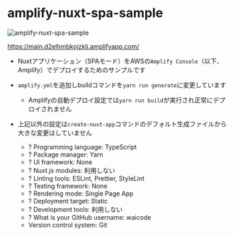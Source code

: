 # amplify-nuxt-spa-sample

![amplify-nuxt-spa-sample](https://main.d2elhmbkojzkli.amplifyapp.com/amplify-nuxt-spa-sample.png "amplify-nuxt-spa-sample")

<https://main.d2elhmbkojzkli.amplifyapp.com/>

* Nuxtアプリケーション（SPAモード）をAWSの`Amplify Console`（以下、Amplify）でデプロイするためのサンプルです

* `amplify.yml`を追加しbuildコマンドを`yarn run generate`に変更しています
  * Amplifyの自動デプロイ設定では`yarn run build`が実行され正常にデプロイされません

* 上記以外の設定は`create-nuxt-app`コマンドのデフォルト生成ファイルから大きな変更はしていません
  * ? Programming language: TypeScript
  * ? Package manager: Yarn
  * ? UI framework: None
  * ? Nuxt.js modules: 利用しない
  * ? Linting tools: ESLint, Prettier, StyleLint
  * ? Testing framework: None
  * ? Rendering mode: Single Page App
  * ? Deployment target: Static
  * ? Development tools: 利用しない
  * ? What is your GitHub username: waicode
  * Version control system: Git
